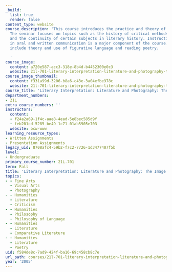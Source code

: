 ```yaml
---
_build:
  list: true
  render: false
content_type: website
course_description: 'This course introduces the practice and theory of literary criticism.
  The seminar focuses on topics such as the history of critical methods and techniques,
  and the continuity of certain subjects in literary history. Instruction and practice
  in oral and written communication is a major component of the course. Other components
  include theory and use of figurative language and reading poetry.

  '
course_image:
  content: a720e587-acc3-318e-8b4d-b4452300e0c3
  website: 21l-701-literary-interpretation-literature-and-photography-the-image-fall-2005
course_image_thumbnail:
  content: f331a99d-3206-b8a6-c43e-3a04efbe978c
  website: 21l-701-literary-interpretation-literature-and-photography-the-image-fall-2005
course_title: 'Literary Interpretation: Literature and Photography: The Image'
department_numbers:
- 21L
extra_course_numbers: ''
instructors:
  content:
  - f24a2a69-1f4c-aae8-4ead-5e8bec585d9f
  - feb201cd-5285-be49-1c71-01ab5905e703
  website: ocw-www
learning_resource_types:
- Written Assignments
- Presentation Assignments
legacy_uid: 8708afc4-59b2-f7c2-7726-1d3477407f5b
level:
- Undergraduate
primary_course_number: 21L.701
term: Fall
title: 'Literary Interpretation: Literature and Photography: The Image'
topics:
- - Fine Arts
  - Visual Arts
  - Photography
- - Humanities
  - Literature
  - Criticism
- - Humanities
  - Philosophy
  - Philosophy of Language
- - Humanities
  - Literature
  - Comparative Literature
- - Humanities
  - Literature
  - Poetry
uid: f584de8c-7ad9-424f-ba16-69c458cb8c7e
url_path: courses/21l-701-literary-interpretation-literature-and-photography-the-image-fall-2005
year: '2005'
---
```

